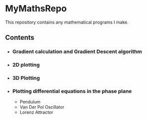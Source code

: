 # MyMathsRepo
This repository contains any mathematical programs I make.

## Contents
* ### Gradient calculation and Gradient Descent algorithm
* ### 2D plotting
* ### 3D Plotting
* ### Plotting differential equations in the phase plane
  - Pendulum
  - Van Der Pol Oscillator
  - Lorenz Attractor
